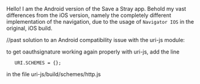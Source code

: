 Hello! I am the Android version of the Save a Stray app.  Behold my vast
differences from the iOS version, namely the completely different
implementation of the navigation, due to the usage of `Navigator IOS` in the
original, iOS build. 


//past solution to an Android compatibility issue with the uri-js module:

to get oauthsignature working again properly with uri-js, add the line 

`    URI.SCHEMES = {};  `

in the file uri-js/build/schemes/http.js
